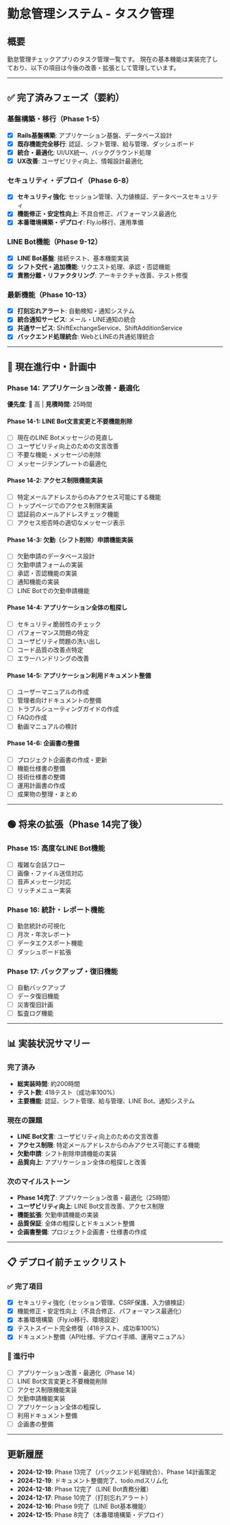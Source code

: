 # 勤怠管理システム - タスク管理

## 概要
勤怠管理チェックアプリのタスク管理一覧です。
現在の基本機能は実装完了しており、以下の項目は今後の改善・拡張として管理しています。

---

## ✅ 完了済みフェーズ（要約）

### 基盤構築・移行（Phase 1-5）
- [x] **Rails基盤構築**: アプリケーション基盤、データベース設計
- [x] **既存機能完全移行**: 認証、シフト管理、給与管理、ダッシュボード
- [x] **統合・最適化**: UI/UX統一、バックグラウンド処理
- [x] **UX改善**: ユーザビリティ向上、情報設計最適化

### セキュリティ・デプロイ（Phase 6-8）
- [x] **セキュリティ強化**: セッション管理、入力値検証、データベースセキュリティ
- [x] **機能修正・安定性向上**: 不具合修正、パフォーマンス最適化
- [x] **本番環境構築・デプロイ**: Fly.io移行、運用準備

### LINE Bot機能（Phase 9-12）
- [x] **LINE Bot基盤**: 接続テスト、基本機能実装
- [x] **シフト交代・追加機能**: リクエスト処理、承認・否認機能
- [x] **責務分離・リファクタリング**: アーキテクチャ改善、テスト修復

### 最新機能（Phase 10-13）
- [x] **打刻忘れアラート**: 自動検知・通知システム
- [x] **統合通知サービス**: メール・LINE通知の統合
- [x] **共通サービス**: ShiftExchangeService、ShiftAdditionService
- [x] **バックエンド処理統合**: WebとLINEの共通処理統合

---

## 🔄 現在進行中・計画中

### Phase 14: アプリケーション改善・最適化
**優先度**: 🔴 高 | **見積時間**: 25時間

#### Phase 14-1: LINE Bot文言変更と不要機能削除
- [ ] 現在のLINE Botメッセージの見直し
- [ ] ユーザビリティ向上のための文言改善
- [ ] 不要な機能・メッセージの削除
- [ ] メッセージテンプレートの最適化

#### Phase 14-2: アクセス制限機能実装
- [ ] 特定メールアドレスからのみアクセス可能にする機能
- [ ] トップページでのアクセス制限実装
- [ ] 認証前のメールアドレスチェック機能
- [ ] アクセス拒否時の適切なメッセージ表示

#### Phase 14-3: 欠勤（シフト削除）申請機能実装
- [ ] 欠勤申請のデータベース設計
- [ ] 欠勤申請フォームの実装
- [ ] 承認・否認機能の実装
- [ ] 通知機能の実装
- [ ] LINE Botでの欠勤申請機能

#### Phase 14-4: アプリケーション全体の粗探し
- [ ] セキュリティ脆弱性のチェック
- [ ] パフォーマンス問題の特定
- [ ] ユーザビリティ問題の洗い出し
- [ ] コード品質の改善点特定
- [ ] エラーハンドリングの改善

#### Phase 14-5: アプリケーション利用ドキュメント整備
- [ ] ユーザーマニュアルの作成
- [ ] 管理者向けドキュメントの整備
- [ ] トラブルシューティングガイドの作成
- [ ] FAQの作成
- [ ] 動画マニュアルの検討

#### Phase 14-6: 企画書の整備
- [ ] プロジェクト企画書の作成・更新
- [ ] 機能仕様書の整備
- [ ] 技術仕様書の整備
- [ ] 運用計画書の作成
- [ ] 成果物の整理・まとめ

---

## 🟢 将来の拡張（Phase 14完了後）

### Phase 15: 高度なLINE Bot機能
- [ ] 複雑な会話フロー
- [ ] 画像・ファイル送信対応
- [ ] 音声メッセージ対応
- [ ] リッチメニュー実装

### Phase 16: 統計・レポート機能
- [ ] 勤怠統計の可視化
- [ ] 月次・年次レポート
- [ ] データエクスポート機能
- [ ] ダッシュボード拡張

### Phase 17: バックアップ・復旧機能
- [ ] 自動バックアップ
- [ ] データ復旧機能
- [ ] 災害復旧計画
- [ ] 監査ログ機能

---

## 📊 実装状況サマリー

### 完了済み
- **総実装時間**: 約200時間
- **テスト数**: 418テスト（成功率100%）
- **主要機能**: 認証、シフト管理、給与管理、LINE Bot、通知システム

### 現在の課題
- **LINE Bot文言**: ユーザビリティ向上のための文言改善
- **アクセス制限**: 特定メールアドレスからのみアクセス可能にする機能
- **欠勤申請**: シフト削除申請機能の実装
- **品質向上**: アプリケーション全体の粗探しと改善

### 次のマイルストーン
- **Phase 14完了**: アプリケーション改善・最適化（25時間）
- **ユーザビリティ向上**: LINE Bot文言改善、アクセス制限
- **機能拡張**: 欠勤申請機能の実装
- **品質保証**: 全体の粗探しとドキュメント整備
- **企画書整備**: プロジェクト企画書・仕様書の作成

---

## 📋 デプロイ前チェックリスト

### ✅ 完了項目
- [x] セキュリティ強化（セッション管理、CSRF保護、入力値検証）
- [x] 機能修正・安定性向上（不具合修正、パフォーマンス最適化）
- [x] 本番環境構築（Fly.io移行、環境設定）
- [x] テストスイート完全修復（418テスト、成功率100%）
- [x] ドキュメント整備（API仕様、デプロイ手順、運用マニュアル）

### 🔄 進行中
- [ ] アプリケーション改善・最適化（Phase 14）
- [ ] LINE Bot文言変更と不要機能削除
- [ ] アクセス制限機能実装
- [ ] 欠勤申請機能実装
- [ ] アプリケーション全体の粗探し
- [ ] 利用ドキュメント整備
- [ ] 企画書の整備

---

## 更新履歴
- **2024-12-19**: Phase 13完了（バックエンド処理統合）、Phase 14計画策定
- **2024-12-19**: ドキュメント整備完了、todo.mdスリム化
- **2024-12-18**: Phase 12完了（LINE Bot責務分離）
- **2024-12-17**: Phase 10完了（打刻忘れアラート）
- **2024-12-16**: Phase 9完了（LINE Bot基本機能）
- **2024-12-15**: Phase 8完了（本番環境構築・デプロイ）